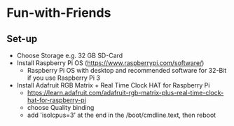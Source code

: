 # Fun-with-Friends

## Set-up
+ Choose Storage e.g. 32 GB SD-Card
+ Install Raspberry Pi OS (https://www.raspberrypi.com/software/)
  + Raspberry Pi OS with desktop and recommended software for 32-Bit if you use Raspberry Pi 3
+ Install Adafruit RGB Matrix + Real Time Clock HAT for Raspberry Pi
  + https://learn.adafruit.com/adafruit-rgb-matrix-plus-real-time-clock-hat-for-raspberry-pi
  + choose Quality binding
  + add 'isolcpus=3' at the end in the /boot/cmdline.text, then reboot
